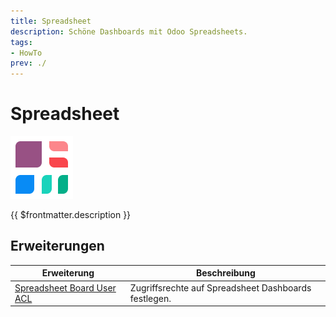 ```yaml
---
title: Spreadsheet
description: Schöne Dashboards mit Odoo Spreadsheets.
tags:
- HowTo
prev: ./
---
```

# Spreadsheet
![icons_odoo_spreadsheet_dashboard](attachments/icons_odoo_spreadsheet_dashboard.png)

{{ $frontmatter.description }}

## Erweiterungen

| Erweiterung                                                       | Beschreibung                                         |
| ----------------------------------------------------------------- | ---------------------------------------------------- |
| [Spreadsheet Board User ACL](Spreadsheet%20Board%20User%20ACL.md) | Zugriffsrechte auf Spreadsheet Dashboards festlegen. |
